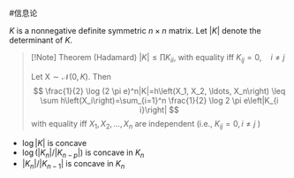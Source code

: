 #信息论 

$K$ is a nonnegative definite symmetric $n \times n$ matrix. Let $|K|$ denote the determinant of $K$.

>[!Note] Theorem (Hadamard) 
>$|K| \leq \prod K_{i i}$, with equality iff $K_{i j}=0, \quad i \neq j$
>
>Let $\mathrm{X} \sim \mathcal{N}(0, K)$. Then
>$$
\frac{1}{2} \log (2 \pi e)^n|K|=h\left(X_1, X_2, \ldots, X_n\right) \leq \sum h\left(X_i\right)=\sum_{i=1}^n \frac{1}{2} \log 2 \pi e\left|K_{i i}\right|
>$$
with equality iff $X_1, X_2, \ldots, X_n$ are independent (i.e., $K_{i j}=0, i \neq j$ )


* $\log |K|$ is concave
* $\log \left(\left|K_n\right| /\left|K_{n-p}\right|\right)$ is concave in $K_n$
* $\left|K_n\right| /\left|K_{n-1}\right|$ is concave in $K_n$